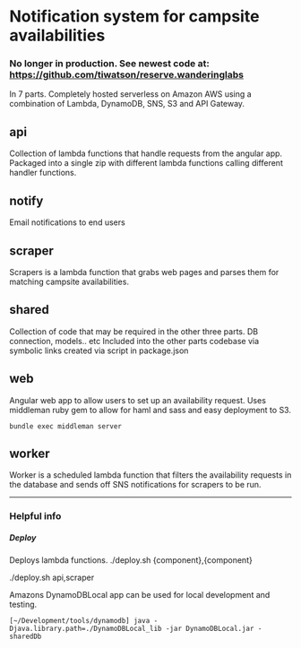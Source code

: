 # Notification system for campsite availabilities


### No longer in production. See newest code at: https://github.com/tiwatson/reserve.wanderinglabs

In 7 parts. Completely hosted serverless on Amazon AWS using a combination of Lambda, DynamoDB, SNS, S3 and API Gateway.

## api

Collection of lambda functions that handle requests from the angular app. Packaged into a single zip with different lambda functions calling different handler functions.

## notify

Email notifications to end users

## scraper

Scrapers is a lambda function that grabs web pages and parses them for matching campsite availabilities.

## shared

Collection of code that may be required in the other three parts. DB connection, models.. etc
Included into the other parts codebase via symbolic links created via script in package.json

## web

Angular web app to allow users to set up an availability request.
Uses middleman ruby gem to allow for haml and sass and easy deployment to S3.

`bundle exec middleman server`

## worker

Worker is a scheduled lambda function that filters the availability requests in the database and sends off SNS notifications for scrapers to be run.

***

### Helpful info


##### Deploy

Deploys lambda functions.
./deploy.sh {component},{component}

./deploy.sh api,scraper


Amazons DynamoDBLocal app can be used for local development and testing.
```
[~/Development/tools/dynamodb] java -Djava.library.path=./DynamoDBLocal_lib -jar DynamoDBLocal.jar -sharedDb
```
